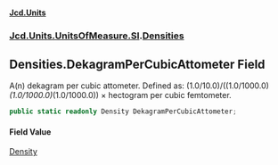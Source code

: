 #### [Jcd.Units](index.md 'index')
### [Jcd.Units.UnitsOfMeasure.SI](Jcd.Units.UnitsOfMeasure.SI.md 'Jcd.Units.UnitsOfMeasure.SI').[Densities](Densities.md 'Jcd.Units.UnitsOfMeasure.SI.Densities')

## Densities.DekagramPerCubicAttometer Field

A(n) dekagram per cubic attometer. Defined as: (1.0/10.0)/((1.0/1000.0)*(1.0/1000.0)*(1.0/1000.0)) × hectogram per cubic femtometer.

```csharp
public static readonly Density DekagramPerCubicAttometer;
```

#### Field Value
[Density](Density.md 'Jcd.Units.UnitTypes.Density')